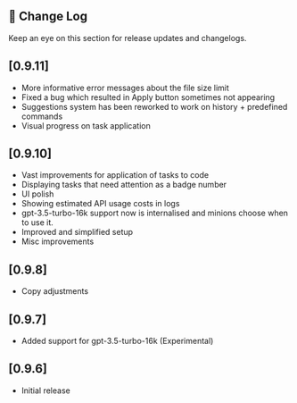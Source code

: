 ## 📝 Change Log

Keep an eye on this section for release updates and changelogs.

## [0.9.11]
- More informative error messages about the file size limit
- Fixed a bug which resulted in Apply button sometimes not appearing
- Suggestions system has been reworked to work on history + predefined commands
- Visual progress on task application


## [0.9.10]
- Vast improvements for application of tasks to code
- Displaying tasks that need attention as a badge number
- UI polish
- Showing estimated API usage costs in logs
- gpt-3.5-turbo-16k support now is internalised and minions choose when to use it.
- Improved and simplified setup
- Misc improvements

## [0.9.8]
- Copy adjustments

## [0.9.7]
- Added support for gpt-3.5-turbo-16k (Experimental)

## [0.9.6]
- Initial release
